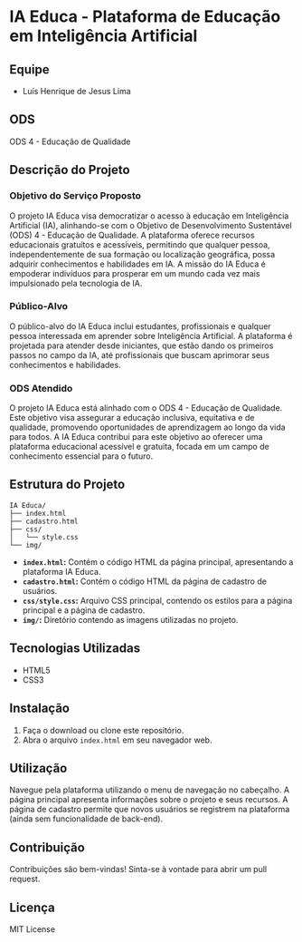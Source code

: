 # IA Educa - Plataforma de Educação em Inteligência Artificial

## Equipe

* Luís Henrique de Jesus Lima


## ODS

ODS 4 - Educação de Qualidade

## Descrição do Projeto

### Objetivo do Serviço Proposto

O projeto IA Educa visa democratizar o acesso à educação em Inteligência Artificial (IA), alinhando-se com o Objetivo de Desenvolvimento Sustentável (ODS) 4 - Educação de Qualidade. A plataforma oferece recursos educacionais gratuitos e acessíveis, permitindo que qualquer pessoa, independentemente de sua formação ou localização geográfica, possa adquirir conhecimentos e habilidades em IA. A missão do IA Educa é empoderar indivíduos para prosperar em um mundo cada vez mais impulsionado pela tecnologia de IA.

### Público-Alvo

O público-alvo do IA Educa inclui estudantes, profissionais e qualquer pessoa interessada em aprender sobre Inteligência Artificial. A plataforma é projetada para atender desde iniciantes, que estão dando os primeiros passos no campo da IA, até profissionais que buscam aprimorar seus conhecimentos e habilidades.

### ODS Atendido

O projeto IA Educa está alinhado com o ODS 4 - Educação de Qualidade. Este objetivo visa assegurar a educação inclusiva, equitativa e de qualidade, promovendo oportunidades de aprendizagem ao longo da vida para todos. A IA Educa contribui para este objetivo ao oferecer uma plataforma educacional acessível e gratuita, focada em um campo de conhecimento essencial para o futuro.

## Estrutura do Projeto

```
IA Educa/
├── index.html
├── cadastro.html
├── css/
│   └── style.css
└── img/
```

* **`index.html`:** Contém o código HTML da página principal, apresentando a plataforma IA Educa.
* **`cadastro.html`:** Contém o código HTML da página de cadastro de usuários.
* **`css/style.css`:** Arquivo CSS principal, contendo os estilos para a página principal e a página de cadastro.
* **`img/`:** Diretório contendo as imagens utilizadas no projeto.


## Tecnologias Utilizadas

* HTML5
* CSS3

## Instalação

1. Faça o download ou clone este repositório.
2. Abra o arquivo `index.html` em seu navegador web.

## Utilização

Navegue pela plataforma utilizando o menu de navegação no cabeçalho.  A página principal apresenta informações sobre o projeto e seus recursos.  A página de cadastro permite que novos usuários se registrem na plataforma (ainda sem funcionalidade de back-end).

## Contribuição

Contribuições são bem-vindas!  Sinta-se à vontade para abrir um pull request.

## Licença

MIT License